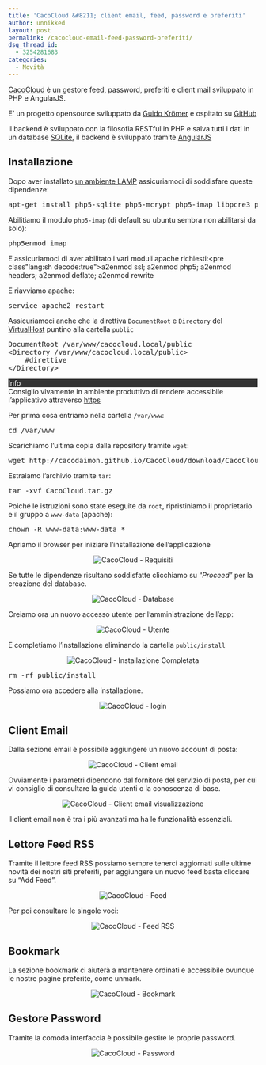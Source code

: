 ```yaml
---
title: 'CacoCloud &#8211; client email, feed, password e preferiti'
author: unnikked
layout: post
permalink: /cacocloud-email-feed-password-preferiti/
dsq_thread_id:
  - 3254281683
categories:
  - Novità
---
```


<a href="http://cacodaimon.github.io/CacoCloud/" title="A SIMPLE, FAST AND SECURE SELF HOSTED FEED AND MAIL READER, PASSWORD AND BOOKMARK MANAGER." target="_blank">CacoCloud</a> è un gestore feed, password, preferiti e client mail sviluppato in PHP e AngularJS. 

E&#8217; un progetto opensource sviluppato da <a href="https://github.com/Cacodaimon" title="Cacodaimon (Guido Krömer)" target="_blank">Guido Krömer</a> e ospitato su <a href="https://github.com/Cacodaimon/CacoCloud" title="A simple, fast and secure PHP/AngularJS based feed and mail reader, password and bookmark manager." target="_blank">GitHub</a>

Il backend è sviluppato con la filosofia RESTful in PHP e salva tutti i dati in un database <a href="http://www.sqlite.org/" title="SQLite - Home" target="_blank">SQLite</a>, il backend è sviluppato tramite <a href="http://angularjs.org/" title="Angular.js - Home" target="_blank">AngularJS</a>

## Installazione

Dopo aver installato <a href="apache-php-mysql" title="Come configurare un ambiente LAMP" target="_blank">un ambiente LAMP</a> assicuriamoci di soddisfare queste dipendenze:

<pre class="lang:sh decode:true " >apt-get install php5-sqlite php5-mcrypt php5-imap libpcre3 php5-curl</pre>

Abilitiamo il modulo `php5-imap` (di default su ubuntu sembra non abilitarsi da solo):

<pre class="lang:sh decode:true ">php5enmod imap</pre>

E assicuriamoci di aver abilitato i vari moduli apache richiesti:<pre class"lang:sh decode:true">a2enmod ssl; a2enmod php5; a2enmod headers; a2enmod deflate; a2enmod rewrite</pre> 

E riavviamo apache:

<pre class="lang:sh decode:true ">service apache2 restart</pre>

Assicuriamoci anche che la direttiva `DocumentRoot` e `Directory` del <a href="guida-ai-virtual-host-di-apache" title="Guida ai Virtual Host di Apache" target="_blank">VirtualHost</a> puntino alla cartella `public`

<pre class="lang:sh decode:true">DocumentRoot /var/www/cacocloud.local/public
&lt;Directory /var/www/cacocloud.local/public>
    #direttive
&lt;/Directory></pre>

<div class="su-box su-box-style-default" style="border-color:#292929;">
  <div class="su-box-title" style="background-color:#333333;color:#FFFFFF;">
    Info
  </div>
  
  <div class="su-box-content su-clearfix">
    Consiglio vivamente in ambiente produttivo di rendere accessibile l&#8217;applicativo attraverso <a href="come-configurare-un-certificato-ssl-su-apache" title="Come configurare un certificato SSL su Apache" target="_blank">https</a>
  </div>
</div>

Per prima cosa entriamo nella cartella `/var/www`:

<pre class="lang:sh decode:true " >cd /var/www</pre>

Scarichiamo l&#8217;ultima copia dalla repository tramite `wget`:

<pre class="lang:sh decode:true " >wget http://cacodaimon.github.io/CacoCloud/download/CacoCloud.tar.gz</pre>

Estraiamo l&#8217;archivio tramite `tar`:

<pre class="lang:default decode:true " >tar -xvf CacoCloud.tar.gz</pre>

Poiché le istruzioni sono state eseguite da `root`, ripristiniamo il proprietario e il gruppo a `www-data` (apache):

<pre class="lang:scheme decode:true " >chown -R www-data:www-data *</pre>

Apriamo il browser per iniziare l&#8217;installazione dell&#8217;applicazione

<p align="center">
  <img src="/wp-content/uploads/2014/11/Schermata-da-2014-11-21-120117.png" alt="CacoCloud - Requisiti" />
</p>

Se tutte le dipendenze risultano soddisfatte clicchiamo su &#8220;*Proceed*&#8221; per la creazione del database.

<p align="center">
  <img src="/wp-content/uploads/2014/11/Schermata-da-2014-11-21-115901.png" alt="CacoCloud - Database" /></a>
</p>

Creiamo ora un nuovo accesso utente per l&#8217;amministrazione dell&#8217;app:

<p align="center">
  <img src="/wp-content/uploads/2014/11/Schermata-da-2014-11-21-120248.png" alt="CacoCloud - Utente" />
</p>

E completiamo l&#8217;installazione eliminando la cartella `public/install`

<p align="center">
  <img src="/wp-content/uploads/2014/11/Schermata-da-2014-11-21-120359.png" alt="CacoCloud - Installazione Completata" />
</p>

<pre class="lang:sh decode:true">rm -rf public/install</pre>

Possiamo ora accedere alla installazione.

<p align="center">
  <img src="/wp-content/uploads/2014/11/Schermata-da-2014-11-21-120617.png" alt="CacoCloud - login" />
</p>

## Client Email

Dalla sezione email è possibile aggiungere un nuovo account di posta: 

<p align="center">
  <img src="/wp-content/uploads/2014/11/Schermata-da-2014-11-21-121032.png" alt="CacoCloud - Client email" />
</p>

Ovviamente i parametri dipendono dal fornitore del servizio di posta, per cui vi consiglio di consultare la guida utenti o la conoscenza di base. 

<p align="center">
  <img src="/wp-content/uploads/2014/11/Schermata-da-2014-11-21-121546.png" alt="CacoCloud - Client email visualizzazione" />
</p>

Il client email non è tra i più avanzati ma ha le funzionalità essenziali.

## Lettore Feed RSS

Tramite il lettore feed RSS possiamo sempre tenerci aggiornati sulle ultime novità dei nostri siti preferiti, per aggiungere un nuovo feed basta cliccare su &#8220;Add Feed&#8221;. 

<p align="center">
  <img src="/wp-content/uploads/2014/11/Schermata-da-2014-11-21-123238.png" alt="CacoCloud - Feed" />
</p>

Per poi consultare le singole voci:

<p align="center">
  <img src="/wp-content/uploads/2014/11/Schermata-da-2014-11-21-123703.png" alt="CacoCloud - Feed RSS" />
</p>

## Bookmark

La sezione bookmark ci aiuterà a mantenere ordinati e accessibile ovunque le nostre pagine preferite, come unmark. 

<p align="center">
  <img src="/wp-content/uploads/2014/11/Schermata-da-2014-11-21-123824.png" alt="CacoCloud - Bookmark" />
</p>

## Gestore Password

Tramite la comoda interfaccia è possibile gestire le proprie password. 

<p align="center">
  <img src="/wp-content/uploads/2014/11/Schermata-da-2014-11-21-124901.png" alt="CacoCloud - Password" />
</p>